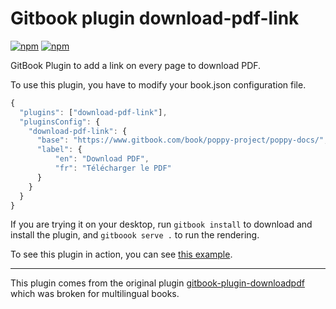 # Gitbook plugin download-pdf-link
[![npm](https://img.shields.io/npm/v/gitbook-plugin-download-pdf-link.svg)]()
[![npm](https://img.shields.io/npm/dt/gitbook-plugin-download-pdf-link.svg)]()


GitBook Plugin to add a link on every page to download PDF.

To use this plugin, you have to modify your book.json configuration file.
```js
{
  "plugins": ["download-pdf-link"],
  "pluginsConfig": {
    "download-pdf-link": {
      "base": "https://www.gitbook.com/book/poppy-project/poppy-docs/",
      "label": {
          "en": "Download PDF",
          "fr": "Télécharger le PDF"
      }
    }
  }
}
```
If you are trying it on your desktop, run `gitbook install` to download and install the plugin, and `gitboook serve .` to run the rendering.

To see this plugin in action, you can see [this example](https://docs.poppy-project.org).



----
This plugin comes from the original plugin [gitbook-plugin-downloadpdf](https://plugins.gitbook.com/plugin/download-pdf) which was broken for multilingual books.
